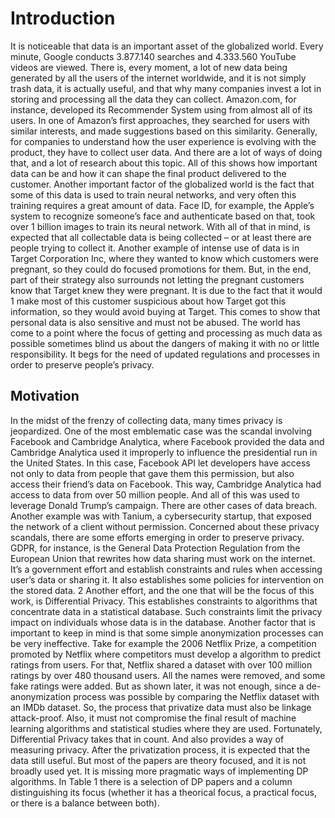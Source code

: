 # Introduction

It is noticeable that data is an important asset of the globalized world. Every minute, Google conducts 3.877.140 searches and 4.333.560 YouTube videos are viewed. There is, every moment, a lot of new data being generated by all the users of the internet worldwide, and it is not simply trash data, it is actually useful, and that why many companies invest a lot in storing and processing all the data they can collect.
Amazon.com, for instance, developed its Recommender System using from almost all of its users. In one of Amazon’s first approaches, they searched for users with similar interests, and made suggestions based on this similarity.
Generally, for companies to understand how the user experience is evolving with the product, they have to collect user data. And there are a lot of ways of doing that, and a lot of research about this topic. All of this shows how important data can be and how it can shape the final product delivered to the customer.
Another important factor of the globalized world is the fact that some of this data is used to train neural networks, and very often this training requires a great amount of data. Face ID, for example, the Apple’s system to recognize someone’s face and authenticate based on that, took over 1 billion images to train its neural network.
With all of that in mind, is expected that all collectable data is being collected – or at least there are people trying to collect it. Another example of intense use of data is in Target Corporation Inc, where they wanted to know which customers were pregnant, so they could do focused promotions for them. But, in the end, part of their strategy also surrounds not letting the pregnant customers know that Target knew they were pregnant. It is due to the fact that it would
1
make most of this customer suspicious about how Target got this information, so they would avoid buying at Target. This comes to show that personal data is also sensitive and must not be abused.
The world has come to a point where the focus of getting and processing as much data as possible sometimes blind us about the dangers of making it with no or little responsibility. It begs for the need of updated regulations and processes in order to preserve people’s privacy.

## Motivation
In the midst of the frenzy of collecting data, many times privacy is jeopardized. One of the most emblematic case was the scandal involving Facebook and Cambridge Analytica, where Facebook provided the data and Cambridge Analytica used it improperly to influence the presidential run in the United States.
In this case, Facebook API let developers have access not only to data from people that gave them this permission, but also access their friend’s data on Facebook. This way, Cambridge Analytica had access to data from over 50 million people. And all of this was used to leverage Donald Trump’s campaign.
There are other cases of data breach. Another example was with Tanium, a cybersecurity startup, that exposed the network of a client without permission.
Concerned about these privacy scandals, there are some efforts emerging in order to preserve privacy. GDPR, for instance, is the General Data Protection Regulation from the European Union that rewrites how data sharing must work on the internet. It’s a government effort and establish constraints and rules when accessing user’s data or sharing it. It also establishes some policies for intervention on the stored data.
2
Another effort, and the one that will be the focus of this work, is Differential Privacy. This establishes constraints to algorithms that concentrate data in a statistical database. Such constraints limit the privacy impact on individuals whose data is in the database.
Another factor that is important to keep in mind is that some simple anonymization processes can be very ineffective. Take for example the 2006 Netflix Prize, a competition promoted by Netflix where competitors must develop a algorithm to predict ratings from users. For that, Netflix shared a dataset with over 100 million ratings by over 480 thousand users. All the names were removed, and some fake ratings were added. But as shown later, it was not enough, since a de- anonymization process was possible by comparing the Netflix dataset with an IMDb dataset.
So, the process that privatize data must also be linkage attack-proof. Also, it must not compromise the final result of machine learning algorithms and statistical studies where they are used.
Fortunately, Differential Privacy takes that in count. And also provides a way of measuring privacy. After the privatization process, it is expected that the data still useful. But most of the papers are theory focused, and it is not broadly used yet. It is missing more pragmatic ways of implementing DP algorithms. In Table 1 there is a selection of DP papers and a column distinguishing its focus (whether it has a theorical focus, a practical focus, or there is a balance between both).
